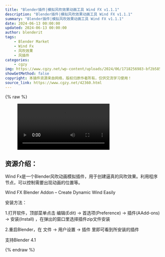 ```yaml
---
title: "Blender插件|模拟风吹效果动画工具 Wind FX v1.1.1"
description: "Blender插件|模拟风吹效果动画工具 Wind FX v1.1.1"
summary: "Blender插件|模拟风吹效果动画工具 Wind FX v1.1.1"
date: 2024-06-13 00:00:00
updated: 2024-06-13 00:00:00
author: blenderit
tags: 
    - Blender Market
    - Wind Fx
    - 风吹效果
    - 风插件
categories:
    - cgzy
img: https://www.cgzy.net/wp-content/uploads/2024/06/1718256983-bf2b585aaeb7a04.webp
showGetMethod: false
copyright: 本插件资源来自网络，版权归原作者所有，仅供交流学习使用！
source_link: https://www.cgzy.net/42360.html
---
```


{% raw %}
<figure class="wp-block-video aligncenter"><video controls src="http://cloud.video.taobao.com/play/u/null/p/1/e/6/t/1/467617439676.mp4"></video></figure><div class="wp-block-pandastudio-title"><div class="title_style_01"><h2 id="h2-0">资源介绍：</h2></div></div><p class="is-style-text-indent-2em">Wind Fx是一个Blender风吹动画模拟插件，用于创建逼真的风吹效果。利用程序节点，可以控制需要出现动画的位置等。</p><p>Wind FX Blender Addon – Create Dynamic Wind Easily</p><div class="wp-block-pandastudio-title"><div class="title_style_01"><p>安装方法：</p></div></div><p>1.打开软件，顶部菜单点击 编辑(Edit) → 首选项(Preference) → 插件(AAdd-ons) → 安装(Install) ，在弹出的窗口里选择插件zip文件安装</p><p>2.重启Blender，在 文件 → 用户设置 → 插件 里即可看到所安装的插件</p><div class="wp-block-pandastudio-tips"><div class="tip success "><p>支持Blender 4.1</p>
</div></div>
<div style="display: none">cgzy</div>
{% endraw %}